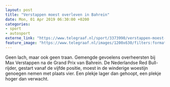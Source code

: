 ```yaml
---
layout: post
title: "Verstappen moest overleven in Bahrein"
date: Mon, 01 Apr 2019 06:30:00 +0200
categories: 
- sport 
- autosport 
externe_link: "https://www.telegraaf.nl/sport/3373990/verstappen-moest-overleven-in-bahrein"
feature_image: "https://www.telegraaf.nl/images/1200x630/filters:format(jpeg):quality(80)/cdn-kiosk-api.telegraaf.nl/27aa6622-544d-11e9-a56a-02c309bc01c1.jpg"
---
```


<p class="intro">Geen lach, maar ook geen traan. Gemengde gevoelens overheersten bij Max Verstappen na de Grand Prix van Bahrein. De Nederlandse Red Bull-rijder, gestart vanaf de vijfde positie, moest in de winderige woestijn genoegen nemen met plaats vier. Een plekje lager dan gehoopt, een plekje hoger dan verwacht.</p>
